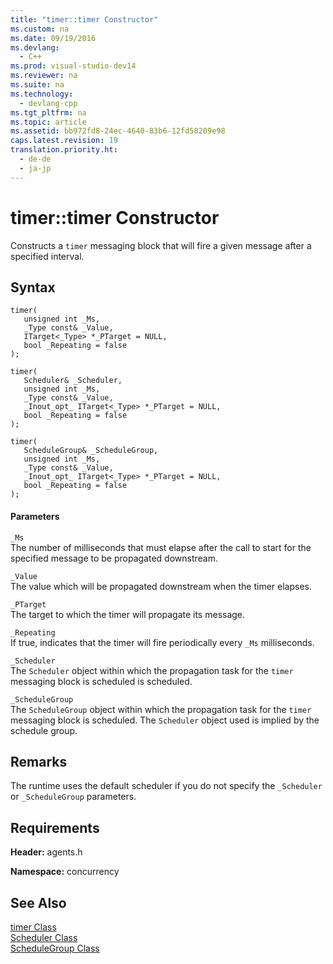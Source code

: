 ```yaml
---
title: "timer::timer Constructor"
ms.custom: na
ms.date: 09/19/2016
ms.devlang: 
  - C++
ms.prod: visual-studio-dev14
ms.reviewer: na
ms.suite: na
ms.technology: 
  - devlang-cpp
ms.tgt_pltfrm: na
ms.topic: article
ms.assetid: bb972fd8-24ec-4640-83b6-12fd58209e98
caps.latest.revision: 19
translation.priority.ht: 
  - de-de
  - ja-jp
---
```

# timer::timer Constructor
Constructs a `timer` messaging block that will fire a given message after a specified interval.  
  
## Syntax  
  
```  
timer(  
   unsigned int _Ms,  
   _Type const& _Value,  
   ITarget<_Type> *_PTarget = NULL,  
   bool _Repeating = false  
);  
  
timer(  
   Scheduler& _Scheduler,  
   unsigned int _Ms,  
   _Type const& _Value,  
   _Inout_opt_ ITarget<_Type> *_PTarget = NULL,  
   bool _Repeating = false  
);  
  
timer(  
   ScheduleGroup& _ScheduleGroup,  
   unsigned int _Ms,  
   _Type const& _Value,  
   _Inout_opt_ ITarget<_Type> *_PTarget = NULL,  
   bool _Repeating = false  
);  
```  
  
#### Parameters  
 `_Ms`  
 The number of milliseconds that must elapse after the call to start for the specified message to be propagated downstream.  
  
 `_Value`  
 The value which will be propagated downstream when the timer elapses.  
  
 `_PTarget`  
 The target to which the timer will propagate its message.  
  
 `_Repeating`  
 If true, indicates that the timer will fire periodically every `_Ms` milliseconds.  
  
 `_Scheduler`  
 The `Scheduler` object within which the propagation task for the `timer` messaging block is scheduled is scheduled.  
  
 `_ScheduleGroup`  
 The `ScheduleGroup` object within which the propagation task for the `timer` messaging block is scheduled. The `Scheduler` object used is implied by the schedule group.  
  
## Remarks  
 The runtime uses the default scheduler if you do not specify the `_Scheduler` or `_ScheduleGroup` parameters.  
  
## Requirements  
 **Header:** agents.h  
  
 **Namespace:** concurrency  
  
## See Also  
 [timer Class](../vs140/timer-Class.md)   
 [Scheduler Class](../vs140/Scheduler-Class.md)   
 [ScheduleGroup Class](../vs140/ScheduleGroup-Class.md)